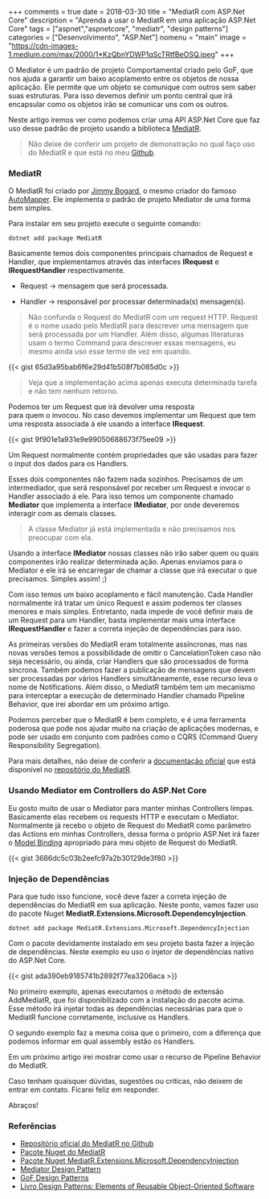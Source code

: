 +++
comments = true
date = 2018-03-30
title = "MediatR com ASP.Net Core"
description = "Aprenda a usar o MediatR em uma aplicação ASP.Net Core"
tags = ["aspnet","aspnetcore", "mediatr", "design patterns"]
categories = ["Desenvolvimento", "ASP.Net"]
nomenu = "main"
image = "https://cdn-images-1.medium.com/max/2000/1*KzQbnYDWP1qScTRtfBeOSQ.jpeg"
+++

O Mediator é um padrão de projeto Comportamental criado pelo GoF, que nos ajuda a garantir um baixo acoplamento entre os objetos de nossa aplicação. Ele permite que um objeto se comunique com outros sem saber suas estruturas. Para isso devemos definir um ponto central que irá encapsular como os objetos irão se comunicar uns com os outros.

Neste artigo iremos ver como podemos criar uma API ASP.Net Core que faz uso desse padrão de projeto usando a biblioteca [MediatR](https://github.com/jbogard/MediatR).

> Não deixe de conferir um projeto de demonstração no qual faço uso do MediatR e que está no meu [Github](https://github.com/wellingtonjhn/DemoMediatR).

### MediatR

O MediatR foi criado por [Jimmy Bogard](https://jimmybogard.com/), o mesmo criador do famoso [AutoMapper](https://github.com/jbogard/AutoMapper). Ele implementa o padrão de projeto Mediator de uma forma bem simples.

Para instalar em seu projeto execute o seguinte comando:

    dotnet add package MediatR

Basicamente temos dois componentes principais chamados de Request e Handler, que implementamos através das interfaces **IRequest** e **IRequestHandler<TRequest>** respectivamente.

* Request → mensagem que será processada.

* Handler → responsável por processar determinada(s) mensagen(s).

> Não confunda o Request do MediatR com um request HTTP. Request é o nome usado pelo MediatR para descrever uma mensagem que será processada por um Handler. Além disso, algumas literaturas usam o termo Command para descrever essas mensagens, eu mesmo ainda uso esse termo de vez em quando.

{{< gist 65d3a95bab6f6e29d41b508f7b085d0c >}}

> Veja que a implementação acima apenas executa determinada tarefa e não tem nenhum retorno.

Podemos ter um Request que irá devolver uma resposta para quem o invocou. No caso devemos implementar um Request que tem uma resposta associada à ele usando a interface **IRequest<TResponse>**.

{{< gist 9f901e1a931e9e99050688673f75ee09 >}}

Um Request normalmente contém propriedades que são usadas para fazer o input dos dados para os Handlers.

Esses dois componentes não fazem nada sozinhos. Precisamos de um intermediador, que será responsável por receber um Request e invocar o Handler associado á ele. Para isso temos um componente chamado **Mediator** que implementa a interface **IMediator**, por onde deveremos interagir com as demais classes.

> A classe Mediator já está implementada e não precisamos nos preocupar com ela.

Usando a interface **IMediator** nossas classes não irão saber quem ou quais componentes irão realizar determinada ação. Apenas enviamos para o Mediator e ele irá se encarregar de chamar a classe que irá executar o que precisamos. Simples assim! ;)

Com isso temos um baixo acoplamento e fácil manutenção. Cada Handler normalmente irá tratar um único Request e assim podemos ter classes menores e mais simples. Entretanto, nada impede de você definir mais de um Request para um Handler, basta implementar mais uma interface **IRequestHandler** e fazer a correta injeção de dependências para isso.

As primeiras versões do MediatR eram totalmente assíncronas, mas nas novas versões temos a possibilidade de omitir o CancelationToken caso não seja necessário, ou ainda, criar Handlers que são processados de forma síncrona. Também podemos fazer a publicação de mensagens que devem ser processadas por vários Handlers simultâneamente, esse recurso leva o nome de Notifications. Além disso, o MediatR também tem um mecanismo para interceptar a execução de determinado Handler chamado Pipeline Behavior, que irei abordar em um próximo artigo.

Podemos perceber que o MediatR é bem completo, e é uma ferramenta poderosa que pode nos ajudar muito na criação de aplicações modernas, e pode ser usado em conjunto com padrões como o CQRS (Command Query Responsibility Segregation).

Para mais detalhes, não deixe de conferir a [documentação oficial](https://github.com/jbogard/MediatR/wiki) que está disponível no [repositório do MediatR](https://github.com/jbogard/MediatR).

### Usando Mediator em Controllers do ASP.Net Core

Eu gosto muito de usar o Mediator para manter minhas Controllers limpas. Basicamente elas recebem os requests HTTP e executam o Mediator. Normalmente já recebo o objeto de Request do MediatR como parâmetro das Actions em minhas Controllers, dessa forma o próprio ASP.Net irá fazer o [Model Binding](https://docs.microsoft.com/en-us/aspnet/core/mvc/models/model-binding) apropriado para meu objeto de Request do MediatR.

{{< gist 3686dc5c03b2eefc97a2b30129de3f80 >}}

### Injeção de Dependências

Para que tudo isso funcione, você deve fazer a correta injeção de dependências do MediatR em sua aplicação. Neste ponto, vamos fazer uso do pacote Nuget **MediatR.Extensions.Microsoft.DependencyInjection**.

    dotnet add package MediatR.Extensions.Microsoft.DependencyInjection

Com o pacote devidamente instalado em seu projeto basta fazer a injeção de dependências. Neste exemplo eu uso o injetor de dependências nativo do ASP.Net Core.

{{< gist ada390eb9185741b2892f77ea3206aca >}}

No primeiro exemplo, apenas executamos o método de extensão AddMediatR, que foi disponibilizado com a instalação do pacote acima. Esse método irá injetar todas as dependências necessárias para que o MediatR funcione corretamente, inclusive os Handlers.

O segundo exemplo faz a mesma coisa que o primeiro, com a diferença que podemos informar em qual assembly estão os Handlers.

Em um próximo artigo irei mostrar como usar o recurso de Pipeline Behavior do MediatR.

Caso tenham quaisquer dúvidas, sugestões ou críticas, não deixem de entrar em contato. Ficarei feliz em responder.

Abraços!

### Referências

* [Repositório oficial do MediatR no Github](https://github.com/jbogard/MediatR)
* [Pacote Nuget do MediatR](https://www.nuget.org/packages/MediatR)
* [Pacote Nuget MediatR.Extensions.Microsoft.DependencyInjection](https://www.nuget.org/packages/MediatR.Extensions.Microsoft.DependencyInjection/)
* [Mediator Design Pattern](http://www.dofactory.com/net/mediator-design-pattern)
* [GoF Design Patterns](http://www.dofactory.com/net/design-patterns)
* [Livro Design Patterns: Elements of Reusable Object-Oriented Software](https://www.amazon.com.br/Design-Patterns-Elements-Reusable-Object-Oriented/dp/0201633612)
